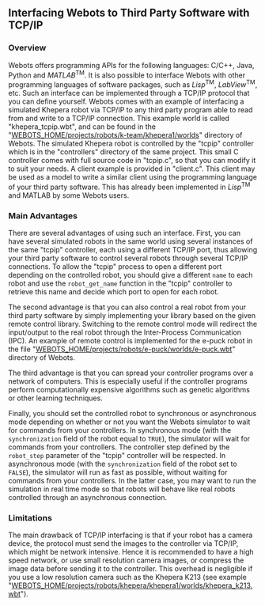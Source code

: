 ## Interfacing Webots to Third Party Software with TCP/IP

### Overview

Webots offers programming APIs for the following languages: C/C++, Java, Python and *MATLAB*<sup>TM</sup>.
It is also possible to interface Webots with other programming languages of software packages, such as *Lisp*<sup>TM</sup>, *LabView*<sup>TM</sup>, etc.
Such an interface can be implemented through a TCP/IP protocol that you can define yourself.
Webots comes with an example of interfacing a simulated Khepera robot via TCP/IP to any third party program able to read from and write to a TCP/IP connection.
This example world is called "khepera\_tcpip.wbt", and can be found in the "[WEBOTS\_HOME/projects/robots/k-team/khepera1/worlds](https://github.com/omichel/webots/tree/master/projects/robots/k-team/khepera1/worlds)" directory of Webots.
The simulated Khepera robot is controlled by the "tcpip" controller which is in the "controllers" directory of the same project.
This small C controller comes with full source code in "tcpip.c", so that you can modify it to suit your needs.
A client example is provided in "client.c".
This client may be used as a model to write a similar client using the programming language of your third party software.
This has already been implemented in *Lisp*<sup>TM</sup> and MATLAB by some Webots users.

### Main Advantages

There are several advantages of using such an interface.
First, you can have several simulated robots in the same world using several instances of the same "tcpip" controller, each using a different TCP/IP port, thus allowing your third party software to control several robots through several TCP/IP connections.
To allow the "tcpip" process to open a different port depending on the controlled robot, you should give a different `name` to each robot and use the `robot_get_name` function in the "tcpip" controller to retrieve this name and decide which port to open for each robot.

The second advantage is that you can also control a real robot from your third party software by simply implementing your library based on the given remote control library.
Switching to the remote control mode will redirect the input/output to the real robot through the Inter-Process Communication (IPC).
An example of remote control is implemented for the e-puck robot in the file "[WEBOTS\_HOME/projects/robots/e-puck/worlds/e-puck.wbt](https://github.com/omichel/webots/tree/master/projects/robots/e-puck/worlds/e-puck.wbt)" directory of Webots.

The third advantage is that you can spread your controller programs over a network of computers.
This is especially useful if the controller programs perform computationally expensive algorithms such as genetic algorithms or other learning techniques.

Finally, you should set the controlled robot to synchronous or asynchronous mode depending on whether or not you want the Webots simulator to wait for commands from your controllers.
In synchronous mode (with the `synchronization` field of the robot equal to `TRUE`), the simulator will wait for commands from your controllers.
The controller step defined by the `robot_step` parameter of the "tcpip" controller will be respected.
In asynchronous mode (with the `synchronization` field of the robot set to `FALSE`), the simulator will run as fast as possible, without waiting for commands from your controllers.
In the latter case, you may want to run the simulation in real time mode so that robots will behave like real robots controlled through an asynchronous connection.

### Limitations

The main drawback of TCP/IP interfacing is that if your robot has a camera device, the protocol must send the images to the controller via TCP/IP, which might be network intensive.
Hence it is recommended to have a high speed network, or use small resolution camera images, or compress the image data before sending it to the controller.
This overhead is negligible if you use a low resolution camera such as the Khepera K213 (see example "[WEBOTS\_HOME/projects/robots/khepera/khepera1/worlds/khepera\_k213.wbt](https://github.com/omichel/webots/tree/master//projects/robots/khepera/khepera1/worlds/khepera_k213.wbt)").
